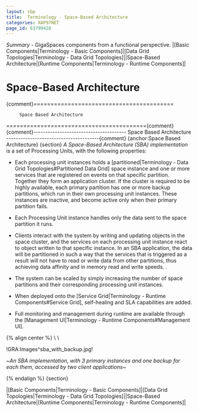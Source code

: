```yaml
---
layout: sbp
title:  Terminology - Space-Based Architecture
categories: XAP97NET
page_id: 63799428
---
```


*Summary* - GigaSpaces components from a functional perspective.
|[Basic Components|Terminology - Basic Components]|[Data Grid Topologies|Terminology - Data Grid Topologies]||Space-Based Architecture|[Runtime Components|Terminology - Runtime Components]|
#  Space-Based Architecture
{comment}=========================================

         Space Based Architecture

========================================={comment}
{comment}---------------------------------------
          Space Based Architecture
---------------------------------------{comment}
{anchor:Space Based Architecture}
{section}
*A Space-Based Architecture (SBA) implementation* is a set of Processing Units, with the following properties:

- Each processing unit instances holds a [partitioned|Terminology - Data Grid Topologies#Partitioned Data Grid] space instance and one or more services that are registered on events on that specific partition. Together they form an application cluster. If the cluster is required to be highly available, each primary partition has one or more backup partitions, which run in their own processing unit instances. These instances are inactive, and become active only when their primary partition fails.

- Each Processing Unit instance handles only the data sent to the space partition it runs.

- Clients interact with the system by writing and updating objects in the space cluster, and the services on each processing unit instance react to object written to that specific instance. In an SBA application, the data will be partitioned in such a way that the services that is triggered as a result will not have to read or write data from other partitions, thus achieving data affinity and in memory read and write speeds. .

- The system can be scaled by simply increasing the number of space partitions and their corresponding processing unit instances.

- When deployed onto the [Service Grid|Terminology - Runtime Components#Service Grid], self-healing and SLA capabilities are added.

- Full monitoring and management during runtime are available through the [Management UI|Terminology - Runtime Components#Management UI].


{% align center %}
\\ \\

!GRA:Images^sba_with_backup.jpg!

~*An SBA implementation, with 3 primary instances and one backup for each them, accessed by two client applications*~

{% endalign %}
{section}

|[Basic Components|Terminology - Basic Components]|[Data Grid Topologies|Terminology - Data Grid Topologies]||Space-Based Architecture|[Runtime Components|Terminology - Runtime Components]|